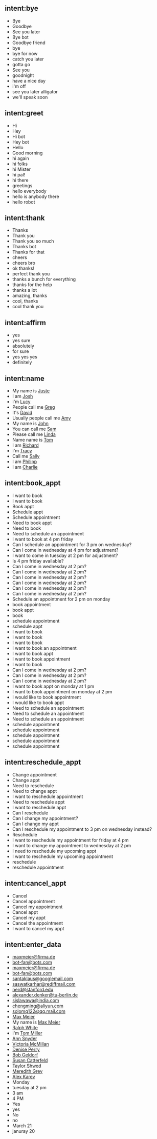 <!--- Make sure to update this training data file with more training examples from https://forum.rasa.com/t/grab-the-nlu-training-dataset-and-starter-packs/903 --> 

## intent:bye <!--- The label of the intent --> 
- Bye 			
- Goodbye
- See you later
- Bye bot
- Goodbye friend
- bye
- bye for now
- catch you later
- gotta go
- See you
- goodnight
- have a nice day
- i'm off
- see you later alligator
- we'll speak soon

## intent:greet
- Hi
- Hey
- Hi bot
- Hey bot
- Hello
- Good morning
- hi again
- hi folks
- hi Mister
- hi pal!
- hi there
- greetings
- hello everybody
- hello is anybody there
- hello robot

## intent:thank
- Thanks
- Thank you
- Thank you so much
- Thanks bot
- Thanks for that
- cheers
- cheers bro
- ok thanks!
- perfect thank you
- thanks a bunch for everything
- thanks for the help
- thanks a lot
- amazing, thanks
- cool, thanks
- cool thank you

## intent:affirm
- yes
- yes sure
- absolutely
- for sure
- yes yes yes
- definitely


## intent:name
- My name is [Juste](name)  <!--- Square brackets contain the value of entity while the text in parentheses is a a label of the entity --> 
- I am [Josh](name)
- I'm [Lucy](name)
- People call me [Greg](name)
- It's [David](name)
- Usually people call me [Amy](name)
- My name is [John](name)
- You can call me [Sam](name)
- Please call me [Linda](name)
- Name name is [Tom](name)
- I am [Richard](name)
- I'm [Tracy](name)
- Call me [Sally](name)
- I am [Philipp](name)
- I am [Charlie](name)

## intent:book_appt
- I want to book
- I want to book
- Book appt
- Schedule appt
- Schedule appointment
- Need to book appt
- Need to book
- Need to schedule an appointment
- I want to book at 4 pm friday
- Can I schedule an appointment for 3 pm on wednesday?
- Can I come in wednesday at 4 pm for adjustment?
- I want to come in tuesday at 2 pm for adjustment?
- Is 4 pm friday available?
- Can I come in wednesday at 2 pm?
- Can I come in wednesday at 2 pm?
- Can I come in wednesday at 2 pm?
- Can I come in wednesday at 2 pm?
- Can I come in wednesday at 2 pm?
- Can I come in wednesday at 2 pm?
- Schedule an appointment for 2 pm on monday
- book appointment
- book appt
- book
- schedule appointment
- schedule appt
- I want to book
- I want to book
- I want to book
- I want to book an appointment
- I want to book appt
- I want to book appointment
- I want to book
- Can I come in wednesday at 2 pm?
- Can I come in wednesday at 2 pm?
- Can I come in wednesday at 2 pm?
- I want to book appt on monday at 1 pm
- I want to book appointment on monday at 2 pm
- I would like to book appointment
- I would like to book appt
- Need to schedule an appointment
- Need to schedule an appointment
- Need to schedule an appointment
- schedule appointment
- schedule appointment
- schedule appointment
- schedule appointment
- schedule appointment


## intent:reschedule_appt
- Change appointment
- Change appt
- Need to reschedule
- Need to change appt
- I want to reschedule appointment
- Need to reschedule appt
- I want to reschedule appt
- Can I reschedule
- Can I change my appointment?
- Can I change my appt
- Can I reschedule my appointment to 3 pm on wednesday instead?
- Reschedule
- I want to reschedule my appointment for friday at 4 pm
- I want to change my appointment to wednesday at 2 pm
- I need to reschedule my upcoming appt
- I want to reschedule my upcoming appointment
- reschedule
- reschedule appointment

## intent:cancel_appt
- Cancel
- Cancel appointment
- Cancel my appointment
- Cancel appt
- Cancel my appt
- Cancel the appointment
- I want to cancel my appt

## intent:enter_data
- maxmeier@firma.de
- bot-fan@bots.com
- maxmeier@firma.de
- bot-fan@bots.com
- santaklaus@googlemail.com
- saswatkarhar@rediffmail.com
- nerd@stanford.edu
- alexander.denker@tu-berlin.de
- sislawawa@india.com
- chengming@aliyun.com
- solomq122@qq.mail.com
- [Max Meier](name)
- My name is [Max Meier](name)
- [Ralph White](name)
- I'm [Tom Miller](name)
- [Ann Snyder](name)
- [Victoria McMillan](name)
- [Denise Perry](name)
- [Bob Geldorf](name)
- [Susan Catterfeld](name)
- [Taylor Shwed](name)
- [Meredith Grey](name)
- [Alex Karev](name)
- Monday
- tuesday at 2 pm
- 3 am
- 4 PM
- Yes 
- yes
- No
- no
- March 21
- januray 20
